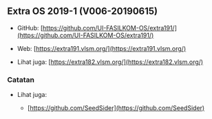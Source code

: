 ## Extra OS 2019-1 (V006-20190615)

- GitHub: [https://github.com/UI-FASILKOM-OS/extra191/](https://github.com/UI-FASILKOM-OS/extra191/)

- Web: [https://extra191.vlsm.org/](https://extra191.vlsm.org/)

- Lihat juga: [https://extra182.vlsm.org/](https://extra182.vlsm.org/)

### Catatan

- Lihat juga:

  - [https://github.com/SeedSider](https://github.com/SeedSider)



